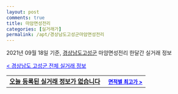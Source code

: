 ```yaml
---
layout: post
comments: true
title: 마암면성전리
categories: [실거래가]
permalink: /apt/경상남도고성군마암면성전리
---
```


2021년 09월 18일 기준, <a href="/apt/경상남도고성군">경상남도고성군</a> 마암면성전리 한달간 실거래 정보

<a style="color: blue;" href="/apt/경상남도고성군">< 경상남도 고성군 전체 실거래 정보</a>
<!---- start ---->
<table>
  <tr>
    <td colspan="4" style="font-weight: bold;"><a href="/apt/경상남도고성군마암면성전리{name_without_space}">오늘 등록된 실거래 정보가 없습니다</a> &nbsp;&nbsp;&nbsp; <a style="color: blue; font-size: smaller;" href="/apt/경상남도고성군마암면성전리{name_without_space}">면적별 최고가 ></a></td>
  </tr>
    
</table>
<!---- end ---->
    